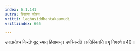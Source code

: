 ```yaml
---
index: 6.1.141
sutra: हिंसायां प्रतेश्च
vritti: laghusiddhantakaumudi
vrittiindex: 665

---
```

उपात्प्रतेश्च किरतेः सुट् स्यात् हिंसायाम्। उपस्किरति। प्रतिस्किरति॥ गॄ निगरणे॥ 40॥